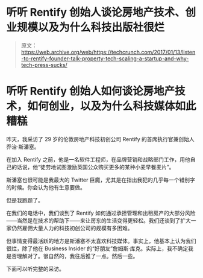# 听听 Rentify 创始人谈论房地产技术、创业规模以及为什么科技出版社很烂

> 原文：<https://web.archive.org/web/https://techcrunch.com/2017/01/13/listen-to-rentify-founder-talk-property-tech-scaling-a-startup-and-why-tech-press-sucks/>

# 听听 Rentify 创始人如何谈论房地产技术，如何创业，以及为什么科技媒体如此糟糕

昨天，我采访了 29 岁的伦敦房地产科技初创公司 Rentify 的首席执行官兼创始人乔治·斯潘塞。

在加入 Rentify 之前，他是一名软件工程师，在品牌营销和战略部门工作，用他自己的话说，他“徒劳地试图激励英国公众购买更多的某种小麦早餐麦片”。

斯潘塞也很可能是我最大的 Twitter 巨魔，尤其是在指出我犯的几乎每一个错别字的时候。你会认为他有生意要做。

但是我跑题了。

在我们的电话中，我们谈到了 Rentify 如何通过承担管理和出租房产的大部分风险——当然是在技术的帮助下——来让房东的生活变得更轻松。我们还谈到了扩大一家仍然雇佣大量人力的科技初创公司的规模有多困难。

但事情变得最活跃的地方是斯潘塞不太喜欢科技媒体。事实上，他基本上认为我们很烂，除了他在 Business Insider 的“好朋友”詹姆斯·库克。实际上，我不确定我是否理解对了。很自然的，我往后推了一点。然后一些。

下面可以听完整的采访。